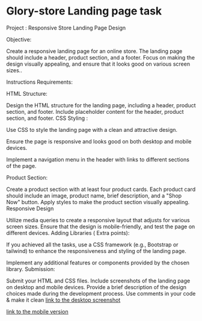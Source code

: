 # Glory-store Landing page task
Project : Responsive Store Landing Page Design

Objective:

Create a responsive landing page for an online store. The landing page should include a header, product section, and a footer. Focus on making the design visually appealing, and ensure that it looks good on various screen sizes..


Instructions
Requirements:

HTML Structure:

Design the HTML structure for the landing page, including a header, product section, and footer.
Include placeholder content for the header, product section, and footer.
CSS Styling :

Use CSS to style the landing page with a clean and attractive design.

Ensure the page is responsive and looks good on both desktop and mobile devices.

Implement a navigation menu in the header with links to different sections of the page.

Product Section:

Create a product section with at least four product cards.
Each product card should include an image, product name, brief description, and a "Shop Now" button.
Apply styles to make the product section visually appealing.
Responsive Design

Utilize media queries to create a responsive layout that adjusts for various screen sizes.
Ensure that the design is mobile-friendly, and test the page on different devices.
Adding Libraries ( Extra points):

If you achieved all the tasks, use a CSS framework (e.g., Bootstrap or tailwind) to enhance the responsiveness and styling of the landing page.

 
Implement any additional features or components provided by the chosen library.
Submission:

Submit your HTML and CSS files.
Include screenshots of the landing page on desktop and mobile devices.
Provide a brief description of the design choices made during the development process.
Use  comments in your code & make it clean
[link to the desktop screenshot](https://github.com/EdemEssang/Glory-store/blob/main/FireShot%20Capture%20003%20-%20Glory-store%20-%20Your%20Online%20Shopping%20Destination%20-%20%5B127.0.0.1%5D.png)

[link to the mobile version](https://github.com/EdemEssang/Glory-store/blob/main/recording%20of%20the%20mobile%20version%20.mp4)